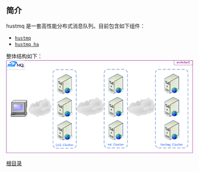 简介
--

hustmq 是一套高性能分布式消息队列。目前包含如下组件：

* [`hustmq`](hustmq.md)
* [`hustmq ha`](ha.md)

整体结构如下：
![architect](../../res/architect.png)

[根目录](../index.md)